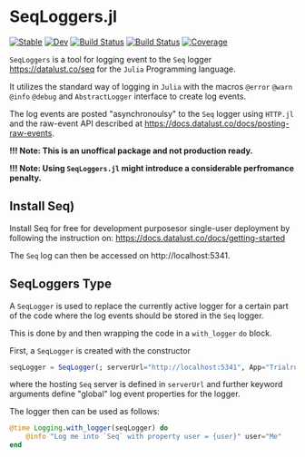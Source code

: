 # SeqLoggers.jl

[![Stable](https://img.shields.io/badge/docs-stable-blue.svg)](https://ueliwechsler.github.io/SeqLoggers.jl/stable)
[![Dev](https://img.shields.io/badge/docs-dev-blue.svg)](https://ueliwechsler.github.io/SeqLoggers.jl/dev)
[![Build Status](https://github.com/ueliwechsler/SeqLoggers.jl/workflows/CI/badge.svg)](https://github.com/ueliwechsler/SeqLoggers.jl/actions)
[![Build Status](https://travis-ci.com/ueliwechsler/SeqLoggers.jl.svg?branch=master)](https://travis-ci.com/ueliwechsler/SeqLoggers.jl)
[![Coverage](https://codecov.io/gh/ueliwechsler/SeqLoggers.jl/branch/master/graph/badge.svg)](https://codecov.io/gh/ueliwechsler/SeqLoggers.jl)

`SeqLoggers` is a tool for logging event to the `Seq` logger https://datalust.co/seq for the `Julia` Programming language.

It utilizes the standard way of logging in `Julia` with the macros `@error` `@warn` `@info` `@debug`  and `AbstractLogger` interface to create log events.  

The log events are posted "asynchronoulsy" to the `Seq` logger using `HTTP.jl` and the raw-event API described at https://docs.datalust.co/docs/posting-raw-events.

**!!! Note: This is an unoffical package and not production ready.**

**!!! Note: Using `SeqLoggers.jl` might introduce a considerable perfromance penalty.**

## Install Seq)

Install Seq for free for development purposesor single-user deployment by following
the instruction on: https://docs.datalust.co/docs/getting-started

The `Seq` log can then be accessed on http://localhost:5341.

## SeqLoggers Type

A `SeqLogger` is used to replace the currently active logger for a certain part of the code where the log events should be stored in the `Seq` logger.

This is done by  and then  wrapping the code in a `with_logger` `do` block.

First, a `SeqLogger` is created with the constructor
```julia
seqLogger = SeqLogger(; serverUrl="http://localhost:5341", App="Trialrun", Env="Test")
```
where the hosting `Seq` server is defined in `serverUrl` and further keyword arguments define "global" log event properties for the logger.

The logger then can be used as follows:
```julia
@time Logging.with_logger(seqLogger) do
    @info "Log me into `Seq` with property user = {user}" user="Me"
end
```
